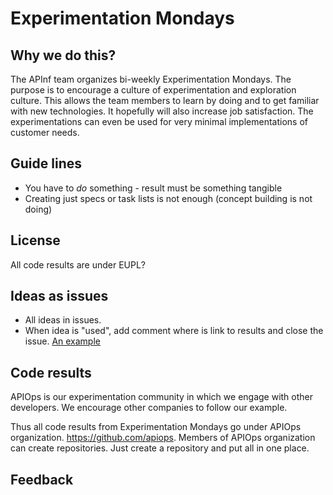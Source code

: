 # Experimentation Mondays

## Why we do this?

The APInf team organizes bi-weekly Experimentation Mondays. The purpose is to encourage a culture of experimentation and exploration culture. This allows the team members to learn by doing and to get familiar with new technologies. It hopefully will also increase job satisfaction. The experimentations can even be used for very minimal implementations of customer needs.

## Guide lines

* You have to _do_ something - result must be something tangible
* Creating just specs or task lists is not enough (concept building is not doing)

## License

All code results are under EUPL? 

## Ideas as issues

* All ideas in issues. 
* When idea is "used", add comment where is link to results and close the issue. [An example](https://github.com/apinf/experimentation-mondays/issues/2)

## Code results

APIOps is our experimentation community in which we engage with other developers. We encourage other companies to follow our example. 

Thus all code results from Experimentation Mondays go under APIOps organization. https://github.com/apiops. Members of APIOps organization can create repositories. Just create a repository and put all in one place. 



## Feedback
